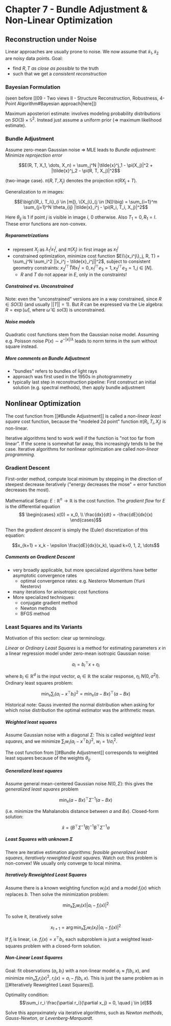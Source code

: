 # Chapter 7 - Bundle Adjustment & Non-Linear Optimization

## Reconstruction under Noise
Linear approaches are usually prone to noise. We now assume that $\tilde{x}_1, \tilde{x}_2$ are noisy data points. Goal:
* find $R, T$ *as close as possible* to the truth
* such that we get a *consistent reconstruction*

### Bayesian Formulation
(seen before [[09 - Two views II - Structure Reconstruction, Robustness, 4-Point Algorithm#Bayesian approach|here]])

Maximum aposteriori estimate: involves modeling probability distributions on $SO(3) \times \mathbb{S}^2$. Instead just assume a uniform prior (=> maximum likelihood estimate).

### Bundle Adjustment
Assume zero-mean Gaussian noise => MLE leads to *Bundle adjustment*: Minimize *reprojection error*

$$E(R, T, X_1, \dots, X_n) = \sum_j^N |\tilde{x}^j_1 - \pi(X_j)|^2 + |\tilde{x}^j_2 - \pi(R, T, X_j)|^2$$

(two-image case). $\pi(R, T, X_j)$ denotes the projection $\pi(R X_j + T)$.

Generalization to $m$ images:

$$E\big(\{R_i, T_i\}_{i \in [m]}, \{X_j\}_{j \in [N]}\big) = 
 \sum_{i=1}^m \sum_{j=1}^N \theta_{ij} |\tilde{x}_i^j - \pi(R_i, T_i, X_j)|^2$$

Here $\theta_{ij}$ is 1 if point $j$ is visible in image $i$,  0 otherwise. Also $T_1 = 0, R_1 = I$.
These error functions are non-convex.

##### Reparametrizations
- represent $X_j$ as $\lambda_1^j x_1^j$, and $\pi(X_j)$ in first image as $x_1^j$
- constrained optimization, minimize cost function $E(\{x_i^j\}_j, R, T) = \sum_j^N \sum_i^2 ||x_i^j - \tilde{x}_i^j||^2$, subject to consistent geometry constraints: $x_2^j{}^\top \widehat{T} R x_1^j = 0, x_1^j{}^\top e_3 = 1, x_2^j{}^\top e_3 = 1, j \in [N]$.
	- $R$ and $T$ do not appear in $E$, only in the constraints!

##### Constrained vs. Unconstrained

Note: even the "unconstrained" versions are in a way constrained, since $R \in SO(3)$ (and usually $||T||=1$). But $R$ can be expressed via the Lie algebra: $R = \exp(\hat{\omega})$, where $\hat{\omega} \in so(3)$ is unconstrained.

##### Noise models
Quadratic cost functions stem from the Gaussian noise model. Assuming e.g. Poisson noise $P(x) \sim e^{-|x|/\lambda}$ leads to norm terms in the sum without square instead.

##### More comments on Bundle Adjustment
- "bundles" refers to bundles of light rays
- approach was first used in the 1950s in photogrammetry
- typically last step in reconstruction pipeline: First construct an initial solution (e.g. spectral methods), then apply bundle adjustment


## Nonlinear Optimization
The cost function from [[#Bundle Adjustment]] is called a *non-linear least square* cost function, because the "modeled 2d point" function $\pi(R_i, T_i, X_j)$ is non-linear.

Iterative algorithms tend to work well if the function is "not too far from linear". If the scene is somewhat far away, this increasingly tends to be the case. Iterative algorithms for nonlinear optimization are called *non-linear programming*.

### Gradient Descent
First-order method, compute local minimum by stepping in the direction of steepest decrease iteratively ("energy decreases the mose" = error function decreases the most).

Mathematical Setup: $E: \mathbb{R}^n \to \mathbb{R}$ is the cost function. The *gradient flow* for $E$ is the differential equation
$$
 \begin{cases}
x(0) = x_0, \\
 \frac{dx}{dt} = -\frac{dE}{dx}(x)
 \end{cases}$$

Then the *gradient descent* is simply the (Euler) discretization of this equation:

$$x_{k+1} = x_k - \epsilon \frac{dE}{dx}(x_k), \quad k=0, 1, 2, \dots$$

##### Comments on Gradient Descent 
- very broadly applicable, but more specialized algorithms have better asymptotic convergence rates
	- optimal convergence rates: e.g. Nesterov Momentum (Yurii Nesterov)
- many iterations for anisotropic cost functions
- More specialized techniques:
	- conjugate gradient method
	- Newton methods
	- BFGS method


### Least Squares and its Variants
Motivation of this section: clear up terminology.

*Linear* or *Ordinary Least Squares* is a method for estimating parameters $x$ in a linear regression model under zero-mean isotropic Gaussian noise:

$$a_i = b_i^\top x + \eta_i$$

where $b_i \in \mathbb{R}^d$ is the input vector, $a_i \in \mathbb{R}$ the scalar response, $\eta_i ~ N(0, \sigma^2 I)$. Ordinary least squares problem:

$$\min_x \sum_i (a_i - x^\top b_i)^2 = \min_x(a - Bx)^\top(a - Bx)$$

Historical note: Gauss invented the normal distribution when asking for which noise distribution the optimal estimator was the arithmetic mean.

##### Weighted least squares
Assume Gaussian noise with a diagonal $\Sigma$: This is called *weighted least squares*, and we minimize $\sum_i w_i (a_i - x^\top b_i)^2$, $w_i = 1/\sigma_i^2$.

The cost function from [[#Bundle Adjustment]] corresponds to weighted least squares because of the weights $\theta_{ij}$.

##### Generalized least squares
Assume general mean-centered Gaussian noise $N(0, \Sigma)$: this gives the *generalized least squares* problem

$$\min_x (a-Bx)^\top \Sigma^{-1} (a-Bx)$$

(i.e. minimize the Mahalanobis distance between $a$ and $Bx$). Closed-form solution:

$$\hat{x} = (B^\top \Sigma^{-1} B)^{-1} B^\top \Sigma^{-1} a$$

##### Least Squares with unknown $\Sigma$
There are iterative estimation algorithms: *feasible generalized least squares*, *iteratively reweighted least squares*. Watch out: this problem is non-convex! We usually only converge to local minima.

##### Iteratively Reweighted Least Squares
Assume there is a known weighting function $w_i(x)$ and a model $f_i(x)$ which replaces $b$. Then solve the minimization problem:

$$\min_x \sum_i w_i(x) |a_i - f_i(x)|^2$$

To solve it, iteratively solve 

$$x_{t+1} = \arg\min_x \sum_i w_i(x_t) |a_i - f_i(x)|^2$$

If $f_i$ is linear, i.e. $f_i(x) = x^\top b_i$, each subproblem is just a weighted least-squares problem with a closed-form solution.

##### Non-Linear Least Squares

Goal: fit observations $(a_i, b_i)$ with a non-linear model $a_i \approx f(b_i, x)$, and minimize $\min_x \sum_i r_i(x)^2$, $r_i(x) = a_i - f(b_i, x)$.
This is just the same problem as in [[#Iteratively Reweighted Least Squares]].

Optimality condition: 
$$\sum_i r_i \frac{\partial r_i}{\partial x_j} = 0, \quad j \in [d]$$

Solve this approximately via iterative algorithms, such as *Newton methods*, *Gauss-Newton*, or *Levenberg-Marquardt*.

